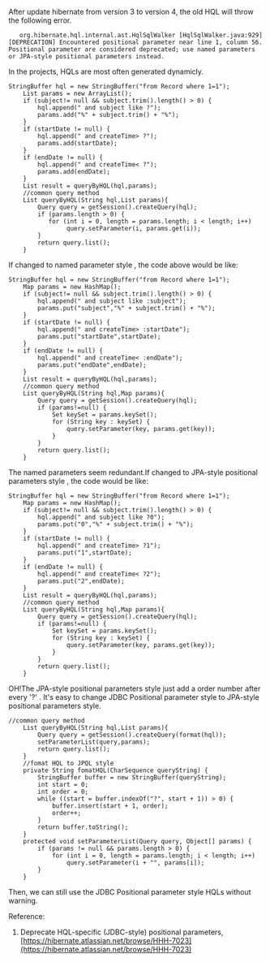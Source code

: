 <!---
markmeta_author: wongoo
markmeta_date: 2013-04-07 03:58:35
excerpt: Change JDBC Positional parameter style to JPA-style positional parameters
  style for Hibernate HQL
slug: change-jdbc-positional-parameter-style-to-jpa-style-positional-parameters-style-for-hibernate-hql
markmeta_title: Change JDBC Positional parameter style to JPA-style positional parameters style
  for Hibernate HQL
wordpress_id: 424
markmeta_categories: Experience
markmeta_tags: hibernate,hql,parameter
-->

After update hibernate from version 3 to version 4, the old HQL will throw the following error.

       org.hibernate.hql.internal.ast.HqlSqlWalker [HqlSqlWalker.java:929] [DEPRECATION] Encountered positional parameter near line 1, column 56. Positional parameter are considered deprecated; use named parameters or JPA-style positional parameters instead.


In the projects, HQLs are most often generated dynamicly.

    StringBuffer hql = new StringBuffer("from Record where 1=1");
    	List params = new ArrayList();
    	if (subject!= null && subject.trim().length() > 0) {
    		hql.append(" and subject like ?");
    		params.add("%" + subject.trim() + "%");
    	}
    	if (startDate != null) {
    		hql.append(" and createTime> ?");
    		params.add(startDate);
    	}
    	if (endDate != null) {
    		hql.append(" and createTime< ?");
    		params.add(endDate);
    	}	
    	List result = queryByHQL(hql,params);
    	//common query method
    	List queryByHQL(String hql,List params){
    		Query query = getSession().createQuery(hql);
    		if (params.length > 0) {
    		   for (int i = 0, length = params.length; i < length; i++)
    				query.setParameter(i, params.get(i));
    		}
    		return query.list(); 
    	}


If changed to named parameter style , the code above would be like:

    StringBuffer hql = new StringBuffer("from Record where 1=1");
    	Map params = new HashMap();
    	if (subject!= null && subject.trim().length() > 0) {
    		hql.append(" and subject like :subject");
    		params.put("subject","%" + subject.trim() + "%");
    	}
    	if (startDate != null) {
    		hql.append(" and createTime> :startDate");
    		params.put("startDate",startDate);
    	}
    	if (endDate != null) {
    		hql.append(" and createTime< :endDate");
    		params.put("endDate",endDate);
    	}	
    	List result = queryByHQL(hql,params);
    	//common query method
    	List queryByHQL(String hql,Map params){
    		Query query = getSession().createQuery(hql);
    		if (params!=null) {
    			Set keySet = params.keySet();
    			for (String key : keySet) {
    				query.setParameter(key, params.get(key));
    			}
    		}
    		return query.list(); 
    	}
    

The named parameters seem redundant.If changed to JPA-style positional parameters style , the code would be like:

    StringBuffer hql = new StringBuffer("from Record where 1=1");
    	Map params = new HashMap();
    	if (subject!= null && subject.trim().length() > 0) {
    		hql.append(" and subject like ?0");
    		params.put("0","%" + subject.trim() + "%");
    	}
    	if (startDate != null) {
    		hql.append(" and createTime> ?1");
    		params.put("1",startDate);
    	}
    	if (endDate != null) {
    		hql.append(" and createTime< ?2");
    		params.put("2",endDate);
    	}
    	List result = queryByHQL(hql,params);
    	//common query method
    	List queryByHQL(String hql,Map params){
    		Query query = getSession().createQuery(hql);
    		if (params!=null) {
    			Set keySet = params.keySet();
    			for (String key : keySet) {
    				query.setParameter(key, params.get(key));
    			}
    		}
    		return query.list(); 
    	}


OH!The JPA-style positional parameters style just add a order number after every '?' . It's easy to change JDBC Positional parameter style to JPA-style positional parameters style.


    //common query method
    	List queryByHQL(String hql,List params){
    		Query query = getSession().createQuery(format(hql));
    		setParameterList(query,params);
    		return query.list(); 
    	}
    	//fomat HQL to JPQL style
    	private String fomatHQL(CharSequence queryString) {     
    		StringBuffer buffer = new StringBuffer(queryString);
    		int start = 0;
    		int order = 0;
    		while ((start = buffer.indexOf("?", start + 1)) > 0) {
    			buffer.insert(start + 1, order);
    			order++;
    		}
    		return buffer.toString();
        }
    	protected void setParameterList(Query query, Object[] params) {
            if (params != null && params.length > 0) {
                for (int i = 0, length = params.length; i < length; i++)
                    query.setParameter(i + "", params[i]);
            }
        }


Then, we can still use the JDBC Positional parameter style HQLs without warning.

Reference:
1. Deprecate HQL-specific (JDBC-style) positional parameters, [https://hibernate.atlassian.net/browse/HHH-7023](https://hibernate.atlassian.net/browse/HHH-7023)
